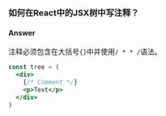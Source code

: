 ### 如何在React中的JSX树中写注释？

#### Answer

注释必须包含在大括号`{}`中并使用`/ * * /`语法。

```jsx
const tree = (
  <div>
    {/* Comment */}
    <p>Text</p>
  </div>
)
```

<!-- tags: (react) -->

<!-- expertise: (0) -->
